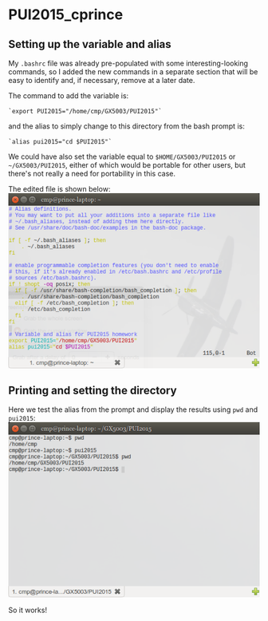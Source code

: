 # PUI2015_cprince
## Setting up the variable and alias

My `.bashrc` file was already pre-populated with some interesting-looking commands, so I added the new commands in a separate section that will be easy to identify and, if necessary, remove at a later date.

The command to add the variable is:

    `export PUI2015="/home/cmp/GX5003/PUI2015"`

and the alias to simply change to this directory from the bash prompt is:

    `alias pui2015="cd $PUI2015"`

We could have also set the variable equal to `$HOME/GX5003/PUI2015` or `~/GX5003/PUI2015`, either of which would be portable for other users, but there's not really a need for portability in this case.

The edited file is shown below:
![Screenshot showing my .bashrc file edited as described above](/img/pui2015-bashrc-cmprince.png)

## Printing and setting the directory

Here we test the alias from the prompt and display the results using `pwd` and `pui2015`:
![Screenshot of the command executed at the prompt](/img/pui2015-cd-cmprince.png)

So it works!
